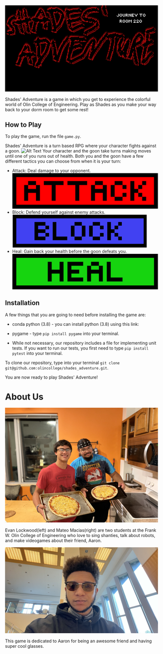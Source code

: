 ![Alt Text](webimages/title_screen.png)

Shades' Adventure is a game in which you get to experience the colorful world of Olin College of Engineering. Play as Shades as you make your way back to your dorm room to get some rest!

## How to Play

To play the game, run the file `game.py`.

Shades' Adventure is a turn based RPG where your character fights against a goon.
![Alt Text](webimages/gameexample.png)
Your character and the goon take turns making moves until one of you runs out of health.
Both you and the goon have a few different tactics you can choose from when it is your turn:

- Attack: Deal damage to your opponent.
    ![Alt Text](webimages/attack.png)
- Block: Defend yourself against enemy attacks.
    ![Alt Text](webimages/block.png)
- Heal: Gain back your health before the goon defeats you.
    ![Alt Text](webimages/heal.png)
    
## Installation

A few things that you are going to need before installing the game are:

- conda python (3.8) - you can install python (3.8) using this link: 

- pygame - type `pip install pygame` into your terminal.

- While not necessary, our repository includes a file for implementing unit tests. If you want to run our tests, you first need to type `pip install pytest` into your terminal.

To clone our repository, type into your terminal `git clone git@github.com:olincollege/shades_adventure.git`.

You are now ready to play Shades' Adventure!

# About Us

![Alt Text](webimages/pizza.png)

Evan Lockwood(left) and Mateo Macias(right) are two students at the Frank W. Olin College of Engineering who love to sing shanties, talk about robots, and make videogames about their friend, Aaron.

![Alt Text](webimages/aaron.jpg)

This game is dedicated to Aaron for being an awesome friend and having super cool glasses.